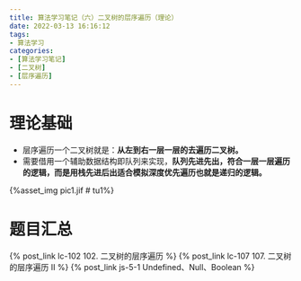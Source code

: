 ```yaml
---
title: 算法学习笔记（六）二叉树的层序遍历（理论）
date: 2022-03-13 16:16:12
tags:
- 算法学习
categories:
- [算法学习笔记]
- [二叉树]
- [层序遍历]
---
```


# 理论基础

* 层序遍历一个二叉树就是：**从左到右一层一层的去遍历二叉树。**
* 需要借用一个辅助数据结构即队列来实现，**队列先进先出，符合一层一层遍历的逻辑，而是用栈先进后出适合模拟深度优先遍历也就是递归的逻辑。**

{%asset_img pic1.jif # tu1%}

# 题目汇总

{% post_link lc-102 102. 二叉树的层序遍历 %}
{% post_link lc-107 107. 二叉树的层序遍历 II %}
{% post_link js-5-1 Undefined、Null、Boolean %}